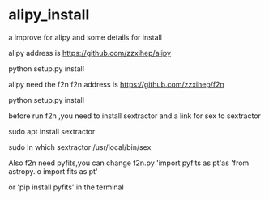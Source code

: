 # alipy_install
a improve for alipy and some details for install

alipy address is https://github.com/zzxihep/alipy  

python setup.py install

alipy need the f2n f2n address is https://github.com/zzxihep/f2n 

python setup.py install

before run f2n ,you need to install sextractor and a link for sex to sextractor

sudo apt install sextractor 

sudo ln which sextractor /usr/local/bin/sex

Also f2n need pyfits,you can change f2n.py 'import pyfits as pt'as 'from astropy.io import fits as pt' 


or 'pip install pyfits' in the terminal
